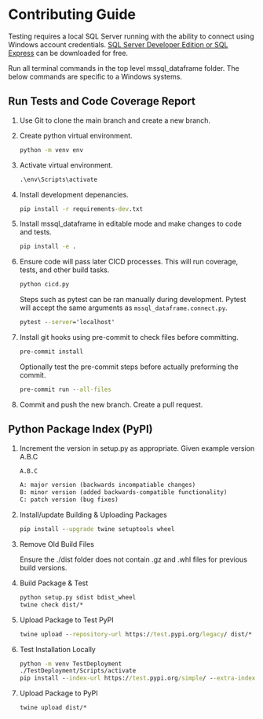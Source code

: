 # Contributing Guide

Testing requires a local SQL Server running with the ability to connect using Windows account credentials.  [SQL Server Developer Edition or SQL Express](https://www.microsoft.com/en-us/sql-server/sql-server-downloads) can be downloaded for free.

Run all terminal commands in the top level mssql_dataframe folder. The below commands are specific to a Windows systems.

## Run Tests and Code Coverage Report

1. Use Git to clone the main branch and create a new branch.

2. Create python virtual environment.

    ``` cmd
    python -m venv env
    ```

3. Activate virtual environment.

    ``` cmd
    .\env\Scripts\activate
    ```

4. Install development depenancies.

    ``` cmd
    pip install -r requirements-dev.txt
    ```

5. Install mssql_dataframe in editable mode and make changes to code and tests.

    ``` cmd
    pip install -e .
    ```

6. Ensure code will pass later CICD processes. This will run coverage, tests, and other build tasks.

    ``` cmd
    python cicd.py
    ```

    Steps such as pytest can be ran manually during development. Pytest will accept the same arguments as `mssql_dataframe.connect.py`.

    ``` cmd
    pytest --server='localhost'
    ```

7. Install git hooks using pre-commit to check files before committing.

    ```cmd
    pre-commit install
    ```

    Optionally test the pre-commit steps before actually preforming the commit.

    ``` cmd
    pre-commit run --all-files
    ```

8. Commit and push the new branch. Create a pull request.

## Python Package Index (PyPI)

1. Increment the version in setup.py as appropriate. Given example version A.B.C

    ```txt
    A.B.C

    A: major version (backwards incompatiable changes)
    B: minor version (added backwards-compatible functionality)
    C: patch version (bug fixes)
    ```

2. Install/update Building & Uploading Packages

    ``` cmd
    pip install --upgrade twine setuptools wheel
    ```

3. Remove Old Build Files

    Ensure the ./dist folder does not contain .gz and .whl files for previous build versions.

4. Build Package & Test

    ``` cmd
    python setup.py sdist bdist_wheel
    twine check dist/*
    ```

5. Upload Package to Test PyPI

    ``` cmd
    twine upload --repository-url https://test.pypi.org/legacy/ dist/*
    ```

6. Test Installation Locally

    ```cmd
    python -m venv TestDeployment
    ./TestDeployment/Scripts/activate
    pip install --index-url https://test.pypi.org/simple/ --extra-index-url https://pypi.org/simple/ mssql_dataframe
    ```

7. Upload Package to PyPI

    ``` cmd
    twine upload dist/*
    ```
